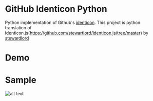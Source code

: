 GitHub Identicon Python
=======================

Python implementation of Github's [identicon](https://github.com/blog/1586-identicons).
This project is python translation of identicon.js(https://github.com/stewartlord/identicon.js/tree/master) by [stewardlord](https://github.com/stewartlord)

# Demo

# Sample
![alt text](https://github.com/devty1023/github-identicon-python/test.png "Sample 1")


